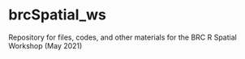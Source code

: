 # brcSpatial_ws
Repository for files, codes, and other materials for the BRC R Spatial Workshop (May 2021)
